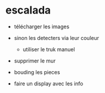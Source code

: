 # escalada


- télécharger les images 

- sinon les detecters via leur couleur

    - utiliser le truk manuel

- supprimer le mur

- bouding les pieces

- faire un display avec les info
